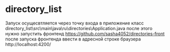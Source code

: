 # directory_list
Запуск осущесвтляется через точку входа в приложение класс directory_list\src\main\java\ru\directories\Application.java
после этого нужно запустить фронтенд https://github.com/sasha4052/directories-front
после запуска фронтенда ввести в адресной строке браузера http://localhost:4200/
